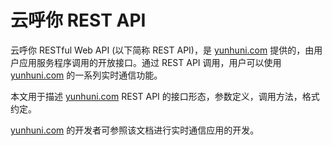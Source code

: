 # 云呼你 REST API
云呼你 RESTful Web API (以下简称 REST API)，是 [yunhuni.com](http://yunhuni.com/) 提供的，由用户应用服务程序调用的开放接口。通过 REST API 调用，用户可以使用 [yunhuni.com](http://yunhuni.com/) 的一系列实时通信功能。

本文用于描述 [yunhuni.com](http://yunhuni.com/) REST API 的接口形态，参数定义，调用方法，格式约定。

[yunhuni.com](http://yunhuni.com/) 的开发者可参照该文档进行实时通信应用的开发。
